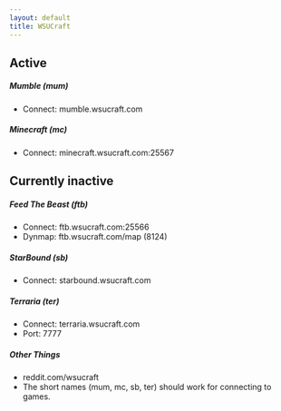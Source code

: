 ```yaml
---
layout: default
title: WSUCraft
---
```

<h2>Active</h2>
<h5>Mumble (mum)</h5>
<ul>
    <li>Connect: mumble.wsucraft.com</li>
</ul>

<h5>Minecraft (mc)</h5>
<ul>
    <li>Connect: minecraft.wsucraft.com:25567</li>
</ul>

<h2>Currently inactive</h2>
<h5>Feed The Beast (ftb)</h5>
<ul>
    <li>Connect: ftb.wsucraft.com:25566</li>
    <li>Dynmap: ftb.wsucraft.com/map (8124)</li>
</ul>

<h5>StarBound (sb)</h5>
<ul>
    <li>Connect: starbound.wsucraft.com</li>
</ul>
<h5>Terraria (ter)</h5>
<ul>
    <li>Connect: terraria.wsucraft.com</li>
    <li>Port: 7777</li>
</ul>

<h5>Other Things</h5>
<ul>
    <li>reddit.com/wsucraft</li>
    <li>The short names (mum, mc, sb, ter) should work for connecting to games.</li>
</ul>

